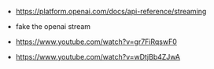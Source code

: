 - https://platform.openai.com/docs/api-reference/streaming


- fake the openai stream 
- https://www.youtube.com/watch?v=gr7FiRqswF0
- https://www.youtube.com/watch?v=wDtjBb4ZJwA